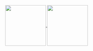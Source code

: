 

<!--
**joao-pedro-rdo/joao-pedro-rdo** is a ✨ _special_ ✨ repository because its `README.md` (this file) appears on your GitHub profile.

Here are some ideas to get you started:

- 🔭 I’m currently working on ...
- 🌱 I’m currently learning ...
- 👯 I’m looking to collaborate on ...
- 🤔 I’m looking for help with ...
- 💬 Ask me about ...
- 📫 How to reach me: ...
- 😄 Pronouns: ...
- ⚡ Fun fact: ...
-->

<!--
**![Anurag's GitHub stats](https://github-readme-stats.vercel.app/api?username=joao-pedro-rdo&s&icons=true&theme=transparent&rank_icon=github)

![Top Langs](https://github-readme-stats.vercel.app/api/top-langs/?username=joao-pedro-rdo&layout=compact&theme=transparent)

-->
<a href="https://github.com/joao-pedro-rdo/github-readme-stats">
  <img height="130"" align="center" src="https://github-readme-stats.vercel.app/api?username=joao-pedro-rdo&s&icons=true&theme=transparent&rank_icon=github" />
</a>
<a href="href="https://github.com/joao-pedro-rdo/github-readme-stats">
  <img height="130" align="center" src="https://github-readme-stats.vercel.app/api/top-langs/?username=joao-pedro-rdo&layout=compact&theme=transparent" />
</a>
